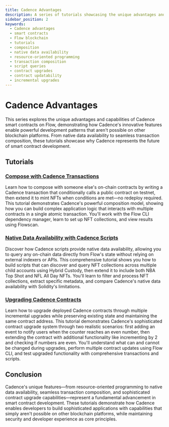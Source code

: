 ```yaml
---
title: Cadence Advantages
description: A series of tutorials showcasing the unique advantages and capabilities of Cadence smart contracts on Flow.
sidebar_position: 2
keywords:
  - Cadence advantages
  - smart contracts
  - Flow blockchain
  - tutorials
  - composition
  - native data availability
  - resource-oriented programming
  - transaction composition
  - script queries
  - contract upgrades
  - contract updatability
  - incremental upgrades
---
```


# Cadence Advantages

This series explores the unique advantages and capabilities of Cadence smart contracts on Flow, demonstrating how Cadence's innovative features enable powerful development patterns that aren't possible on other blockchain platforms. From native data availability to seamless transaction composition, these tutorials showcase why Cadence represents the future of smart contract development.

## Tutorials

### [Compose with Cadence Transactions]

Learn how to compose with someone else's on-chain contracts by writing a Cadence transaction that conditionally calls a public contract on testnet, then extend it to mint NFTs when conditions are met—no redeploy required. This tutorial demonstrates Cadence's powerful composition model, showing how you can build complex application logic that interacts with multiple contracts in a single atomic transaction. You'll work with the Flow CLI dependency manager, learn to set up NFT collections, and view results using Flowscan.

### [Native Data Availability with Cadence Scripts]

Discover how Cadence scripts provide native data availability, allowing you to query any on-chain data directly from Flow's state without relying on external indexers or APIs. This comprehensive tutorial shows you how to build scripts that can discover and query NFT collections across multiple child accounts using Hybrid Custody, then extend it to include both NBA Top Shot and NFL All Day NFTs. You'll learn to filter and process NFT collections, extract specific metadata, and compare Cadence's native data availability with Solidity's limitations.

### [Upgrading Cadence Contracts]

Learn how to upgrade deployed Cadence contracts through multiple incremental upgrades while preserving existing state and maintaining the same contract address. This tutorial demonstrates Cadence's sophisticated contract upgrade system through two realistic scenarios: first adding an event to notify users when the counter reaches an even number, then extending the contract with additional functionality like incrementing by 2 and checking if numbers are even. You'll understand what can and cannot be changed during upgrades, perform multiple contract updates using Flow CLI, and test upgraded functionality with comprehensive transactions and scripts.

## Conclusion

Cadence's unique features—from resource-oriented programming to native data availability, seamless transaction composition, and sophisticated contract upgrade capabilities—represent a fundamental advancement in smart contract development. These tutorials demonstrate how Cadence enables developers to build sophisticated applications with capabilities that simply aren't possible on other blockchain platforms, while maintaining security and developer experience as core principles.

[Compose with Cadence Transactions]: ./compose-with-cadence-transactions.md
[Native Data Availability with Cadence Scripts]: ./native-data-availibility-with-cadence-scripts.md
[Upgrading Cadence Contracts]: ./upgrading-cadence-contracts.md
